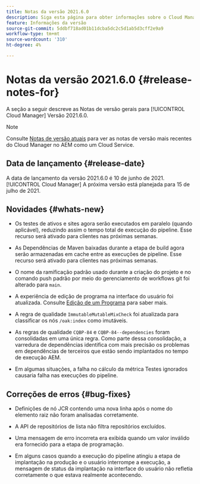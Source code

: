 ```yaml
---
title: Notas da versão 2021.6.0
description: Siga esta página para obter informações sobre o Cloud Manager Versão 2021.6.0
feature: Informações da versão
source-git-commit: 5ddbf718ad01b11dcba5dc2c5d1ab5d3cff2e9a9
workflow-type: tm+mt
source-wordcount: '310'
ht-degree: 4%

---
```


# Notas da versão 2021.6.0 {#release-notes-for}

A seção a seguir descreve as Notas de versão gerais para [!UICONTROL Cloud Manager] Versão 2021.6.0.

>[!NOTE]
>Consulte [Notas de versão atuais](https://experienceleague.adobe.com/docs/experience-manager-cloud-service/onboarding/getting-access/release-notes-cloud-manager/release-notes-cm-current.html?lang=en#getting-access) para ver as notas de versão mais recentes do Cloud Manager no AEM como um Cloud Service.

## Data de lançamento {#release-date}

A data de lançamento da versão 2021.6.0 é 10 de junho de 2021.
[!UICONTROL Cloud Manager]
A próxima versão está planejada para 15 de julho de 2021.

## Novidades {#whats-new}

* Os testes de ativos e sites agora serão executados em paralelo (quando aplicável), reduzindo assim o tempo total de execução do pipeline. Esse recurso será ativado para clientes nas próximas semanas.

* As Dependências de Maven baixadas durante a etapa de build agora serão armazenadas em cache entre as execuções de pipeline. Esse recurso será ativado para clientes nas próximas semanas.

* O nome da ramificação padrão usado durante a criação do projeto e no comando push padrão por meio do gerenciamento de workflows git foi alterado para `main`.

* A experiência de edição de programa na interface do usuário foi atualizada. Consulte [Edição de um Programa](/help/using/setting-up-program.md#editing-program) para saber mais.

* A regra de qualidade `ImmutableMutableMixCheck` foi atualizada para classificar os nós `/oak:index` como imutáveis.

* As regras de qualidade `CQBP-84` e `CQBP-84--dependencies` foram consolidadas em uma única regra. Como parte dessa consolidação, a varredura de dependências identifica com mais precisão os problemas em dependências de terceiros que estão sendo implantados no tempo de execução AEM.

* Em algumas situações, a falha no cálculo da métrica Testes ignorados causaria falha nas execuções do pipeline.

## Correções de erros {#bug-fixes}

* Definições de nó JCR contendo uma nova linha após o nome do elemento raiz não foram analisadas corretamente.

* A API de repositórios de lista não filtra repositórios excluídos.

* Uma mensagem de erro incorreta era exibida quando um valor inválido era fornecido para a etapa de programação.

* Em alguns casos quando a execução do pipeline atingiu a etapa de implantação na produção e o usuário interrompe a execução, a mensagem de status da implantação na interface do usuário não refletia corretamente o que estava realmente acontecendo.
